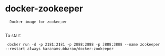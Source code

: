 # docker-zookeeper

```
  Docker image for zookeeper
 
```

To start

```
 docker run -d -p 2181:2181 -p 2888:2888 -p 3888:3888 --name zookeeper --restart always karanamsubbarao/docker-zookeeper
```
